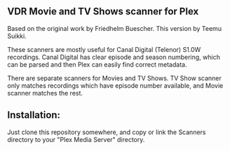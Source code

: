 VDR Movie and TV Shows scanner for Plex
----------------------------------------

Based on the original work by Friedhelm Buescher.
This version by Teemu Suikki.

These scanners are mostly useful for Canal Digital (Telenor) S1.0W recordings. 
Canal Digital has clear episode and season numbering, which can be parsed and
then Plex can easily find correct metadata.

There are separate scanners for Movies and TV Shows. TV Show scanner only
matches recordings which have episode number available, and Movie scanner
matches the rest.

Installation:
--------------

Just clone this repository somewhere, and copy or link the Scanners directory to your
"Plex Media Server" directory.

